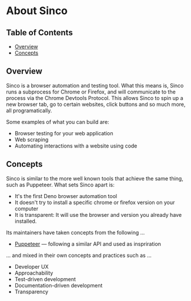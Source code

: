 # About Sinco

## Table of Contents

- [Overview](#overview)
- [Concepts](#concepts)

## Overview

Sinco is a browser automation and testing tool. What this means is, Sinco runs a
subprocess for Chrome or Firefox, and will communicate to the process via the
Chrome Devtools Protocol. This allows Sinco to spin up a new browser tab, go to
certain websites, click buttons and so much more, all programatically.

Some examples of what you can build are:

- Browser testing for your web application
- Web scraping
- Automating interactions with a website using code

## Concepts

Sinco is similar to the more well known tools that achieve the same thing, such
as Puppeteer. What sets Sinco apart is:

- It's the first Deno browser automation tool
- It doesn't try to install a specific chrome or firefox version on your
  computer
- It is transparent: It will use the browser and version you already have
  installed.

Its maintainers have taken concepts from the following ...

- [Puppeteer](https://pptr.dev/) — following a similar API and used as
  inspriration

... and mixed in their own concepts and practices such as ...

- Developer UX
- Approachability
- Test-driven development
- Documentation-driven development
- Transparency
